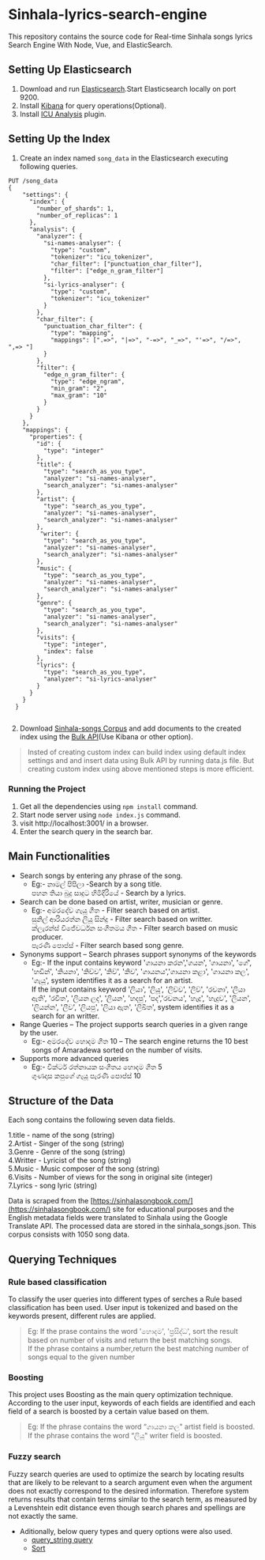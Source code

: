 # Sinhala-lyrics-search-engine
This repository contains the source code for Real-time Sinhala songs lyrics Search Engine With Node, Vue, and ElasticSearch.

## Setting Up Elasticsearch
1. Download and run [Elasticsearch](https://www.elastic.co/downloads/elasticsearch).Start Elasticsearch locally on port 9200.
2. Install [Kibana](https://www.elastic.co/downloads/kibana) for query operations(Optional).
3. Install [ICU Analysis](https://www.elastic.co/guide/en/elasticsearch/plugins/current/analysis-icu.html) plugin.

## Setting Up the Index
1. Create an index named `song_data` in the Elasticsearch executing following queries.
```
PUT /song_data
{
    "settings": {
      "index": {
        "number_of_shards": 1,
        "number_of_replicas": 1
      },
      "analysis": {
        "analyzer": {
          "si-names-analyser": {
            "type": "custom",
            "tokenizer": "icu_tokenizer",
            "char_filter": ["punctuation_char_filter"],
            "filter": ["edge_n_gram_filter"]
          },
          "si-lyrics-analyser": {
            "type": "custom",
            "tokenizer": "icu_tokenizer"
          }
        },
        "char_filter": {
          "punctuation_char_filter": {
            "type": "mapping",
            "mappings": [".=>", "|=>", "-=>", "_=>", "'=>", "/=>", ",=> "]
          }
        },
        "filter": {
          "edge_n_gram_filter": {
            "type": "edge_ngram",
            "min_gram": "2",
            "max_gram": "10"
          }
        }
      }
    },
    "mappings": {
      "properties": {
        "id": {
          "type": "integer"
        },
        "title": {
          "type": "search_as_you_type",
          "analyzer": "si-names-analyser",
          "search_analyzer": "si-names-analyser"
        },
        "artist": {
          "type": "search_as_you_type",
          "analyzer": "si-names-analyser",
          "search_analyzer": "si-names-analyser"
        },
         "writer": {
          "type": "search_as_you_type",
          "analyzer": "si-names-analyser",
          "search_analyzer": "si-names-analyser"
        },
        "music": {
          "type": "search_as_you_type",
          "analyzer": "si-names-analyser",
          "search_analyzer": "si-names-analyser"
        },
        "genre": {
          "type": "search_as_you_type",
          "analyzer": "si-names-analyser",
          "search_analyzer": "si-names-analyser"
        }, 
        "visits": {
          "type": "integer",
          "index": false
        },
        "lyrics": {
          "type": "search_as_you_type",
          "analyzer": "si-lyrics-analyser"
        }
      }
    }
  }
  
```
2. Download [Sinhala-songs Corpus](https://github.com/ChanikaRuchini/Sinhala-lyrics-search-engine/blob/master/sinhala_songs.json) and add documents to the created index using the [Bulk API](https://www.elastic.co/guide/en/elasticsearch/reference/current/docs-bulk.html)(Use Kibana or other option).

> Insted of creating custom index can build index using default index settings and and insert data using Bulk API by running data.js file. But creating custom index using above mentioned steps is more efficient.


### Running the Project

1. Get all the dependencies using `npm install` command.
2. Start node server using `node index.js` command.
3. visit http://localhost:3001/ in a browser.
4. Enter the search query in the search bar.

## Main Functionalities

* Search songs by entering any phrase of the song.
    * Eg:- නාමල් පිපිලා -Search by a song title.  <br>
           පහන තියා බුදු සාදුට හිමිදිරියේ - Search by a lyrics.
* Search can be done based on artist, writer, musician or genre.  <br>
     * Eg:- අමරදේව ගැයූ ගීත - Filter search based on artist.  <br>
            සුනිල් ආරියරත්න ලියූ සින්දු - Filter search based on writter.  <br>
            ක්ලැරන්ස් විජේවර්ධන සංගීතමය ගීත - Filter search based on music producer.  <br>
             පැරණි පොප්ස් - Filter search based song genre.
* Synonyms support – Search phrases support synonyms of the keywords
    * Eg:- If the input contains keyword 'ගායනා කරන','ගයන', 'ගායනා', '‌ගේ', 'හඩින්', 'කියනා', 'කිව්ව', 'කිව්', 'කිව', 'ගායනය','ගායනා කළා', 'ගායනා කල', 'ගැයූ', system identifies it as a search for an artist.  <br>
        If the input contains keyword 'ලියා', 'ලියූ', 'ලිව්ව', 'ලිව්', 'රචනා', 'ලියා ඇති', 'රචිත', 'ලියන ලද', 'ලියන', 'හදපු', 'පද','රචනය', 'හැදූ', 'හැදුව', 'ලියන', 'ලියන්න', 'ලීව', 'ලියපු', 'ලියා ඇත', 'ලිඛිත', system identifies it as a search for an writter.
* Range Queries – The project supports search queries in a given range by the user.
    * Eg:- අමරදේව හොදම ගීත 10 – The search engine returns the 10 best songs of Amaradewa sorted on the number of visits. 
* Supports more advanced queries 
    * Eg:- වික්ටර් රත්නායක සංගීතය හොදම ගීත 5  <br>
           ගුණදාස කපුගේ ගැයූ පැරණි පොප්ස් 10 <br>

## Structure of the Data

Each song contains the following seven data fields.

1.title - name of the song (string)  <br>
2.Artist - Singer of the song (string)  <br>
3.Genre - Genre of the song (string)  <br>
4.Writter - Lyricist of the song (string)  <br>
5.Music - Music composer of the song (string)  <br>
6.Visits - Number of views for the song in original site (integer)  <br>
7.Lyrics - song lyric (string)  <br>

Data is scraped from the [https://sinhalasongbook.com/](https://sinhalasongbook.com/) site for educational purposes  and the English metadata fields were translated to Sinhala using the Google Translate API. The processed data are stored in the sinhala_songs.json. This corpus consists with 1050 song data.


## Querying Techniques

###  Rule based classification
To classify the user queries into different types of serches a Rule based classification has been used. User input is tokenized and based on the keywords present, different rules are applied.

>   Eg: If the prase contains the word 'හොදම', 'ප්‍රසිද්ධ', sort the result based on number of visits and return the    best matching songs.  <br>
 If the phrase contains a number,return the best matching number of songs equal to the given number

###  Boosting
This project uses Boosting as the main query optimization technique. According to the user input, keywords of each fields are identified and each field of a search is boosted by a certain value based on them.

>   Eg: If the phrase contains the word “ගායනා කල" artist field is boosted.  <br>
    If the phrase contains the word “ලියූ" writer field is boosted.  <br>

###  Fuzzy search
Fuzzy search queries are used to optimize the search by locating results that are likely to be relevant to a search argument even when the argument does not exactly correspond to the desired information. Therefore system returns results that contain terms similar to the search term, as measured by a Levenshtein edit distance even though search phares and spellings are not exactly the same.

* Aditionally, below query types and query options were also used.
    - [query_string query](https://www.elastic.co/guide/en/elasticsearch/reference/current/query-dsl-query-string-query.html#query-dsl-query-string-query) 
    - [Sort](https://www.elastic.co/guide/en/elasticsearch/reference/6.8/search-request-sort.html)
